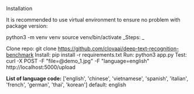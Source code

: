 Installation

It is recommended to use virtual environment to ensure no problem with package version:

python3 -m venv venv
source venv/bin/activate
_Steps: _

Clone repo: git clone https://github.com/clovaai/deep-text-recognition-benchmark
Install: pip install -r requirements.txt
Run: python3 app.py
Test: curl -X POST -F "file=@demo_1.jpg" -F "language=english" http://localhost:5000/upload

**List of language code:**
['english', 'chinese', 'vietnamese', 'spanish', 'italian', 'french', 'german', 'thai', 'korean']
default: english
